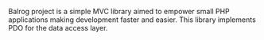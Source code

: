 Balrog project is a simple MVC library aimed to empower small PHP applications making development faster and easier. This library implements PDO for the data access layer.